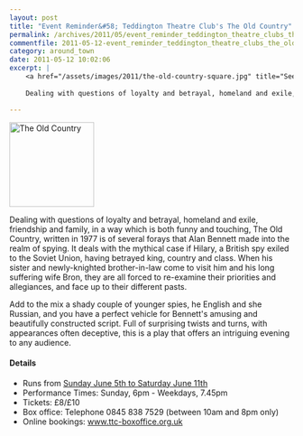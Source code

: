 ```yaml
---
layout: post
title: "Event Reminder&#58; Teddington Theatre Club's The Old Country"
permalink: /archives/2011/05/event_reminder_teddington_theatre_clubs_the_old_co.html
commentfile: 2011-05-12-event_reminder_teddington_theatre_clubs_the_old_co
category: around_town
date: 2011-05-12 10:02:06
excerpt: |
    <a href="/assets/images/2011/the-old-country-square.jpg" title="See larger version of - The Old Country"><img src="/assets/images/2011/the-old-country-square_thumb.jpg" width="150" height="150" alt="The Old Country" class="photo right" /></a>
    
    Dealing with questions of loyalty and betrayal, homeland and exile, friendship and family, in a way which is both funny and touching, The Old Country, written in 1977 is of several forays that Alan Bennett made into the realm of spying.  It deals with the mythical case if Hilary, a British spy exiled to the Soviet Union, having betrayed king, country and class.  When his sister and newly-knighted brother-in-law come to visit him and his long suffering wife Bron, they are all forced to re-examine their priorities and allegiances, and face up to their different pasts.

---
```


<a href="/assets/images/2011/the-old-country-square.jpg" title="See larger version of - The Old Country"><img src="/assets/images/2011/the-old-country-square_thumb.jpg" width="150" height="150" alt="The Old Country" class="photo right" /></a>

Dealing with questions of loyalty and betrayal, homeland and exile, friendship and family, in a way which is both funny and touching, The Old Country, written in 1977 is of several forays that Alan Bennett made into the realm of spying. It deals with the mythical case if Hilary, a British spy exiled to the Soviet Union, having betrayed king, country and class. When his sister and newly-knighted brother-in-law come to visit him and his long suffering wife Bron, they are all forced to re-examine their priorities and allegiances, and face up to their different pasts.

Add to the mix a shady couple of younger spies, he English and she Russian, and you have a perfect vehicle for Bennett's amusing and beautifully constructed script. Full of surprising twists and turns, with appearances often deceptive, this is a play that offers an intriguing evening to any audience.

#### Details

-   Runs from [Sunday June 5th to Saturday June 11th](/event/play/200705142796)
-   Performance Times: Sunday, 6pm - Weekdays, 7.45pm
-   Tickets: £8/£10
-   Box office: Telephone 0845 838 7529 (between 10am and 8pm only)
-   Online bookings: www.ttc-boxoffice.org.uk
